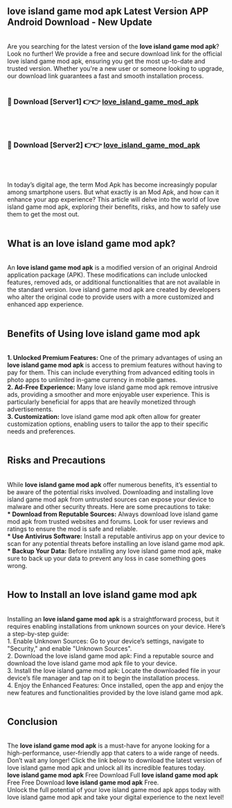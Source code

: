 ## love island game mod apk Latest Version APP Android Download - New Update
<br>
Are you searching for the latest version of the <strong>love island game mod apk</strong>? Look no further! We provide a free and secure download link for the official love island game mod apk, ensuring you get the most up-to-date and trusted version. Whether you're a new user or someone looking to upgrade, our download link guarantees a fast and smooth installation process.
<br>
<br>
<h3>🔴 Download [Server1] 👉👉 <a href="https://modyolo.store/love+island+game+mod+apk">love_island_game_mod_apk</a></h3><br>
<br>
<h3>🔴 Download [Server2] 👉👉 <a href="https://modyolo.store/love+island+game+mod+apk">love_island_game_mod_apk</a></h3><br>
<br>
<br>
In today’s digital age, the term Mod Apk has become increasingly popular among smartphone users. But what exactly is an Mod Apk, and how can it enhance your app experience? This article will delve into the world of love island game mod apk, exploring their benefits, risks, and how to safely use them to get the most out.
<br>
<br>
<h2>What is an love island game mod apk?</h2>
<br>
An <strong>love island game mod apk</strong> is a modified version of an original Android application package (APK). These modifications can include unlocked features, removed ads, or additional functionalities that are not available in the standard version. love island game mod apk are created by developers who alter the original code to provide users with a more customized and enhanced app experience.
<br>
<br>
<h2>Benefits of Using love island game mod apk</h2>
<br>
<strong> 1. Unlocked Premium Features:</strong> One of the primary advantages of using an <strong>love island game mod apk</strong> is access to premium features without having to pay for them. This can include everything from advanced editing tools in photo apps to unlimited in-game currency in mobile games.
<br>
<strong> 2. Ad-Free Experience:</strong> Many love island game mod apk remove intrusive ads, providing a smoother and more enjoyable user experience. This is particularly beneficial for apps that are heavily monetized through advertisements.
<br>
<strong> 3. Customization:</strong> love island game mod apk often allow for greater customization options, enabling users to tailor the app to their specific needs and preferences.
<br>
<br>
<h2>Risks and Precautions</h2>
<br>
While <strong>love island game mod apk</strong> offer numerous benefits, it’s essential to be aware of the potential risks involved. Downloading and installing love island game mod apk from untrusted sources can expose your device to malware and other security threats. Here are some precautions to take:
<br>
<strong> * Download from Reputable Sources:</strong> Always download love island game mod apk from trusted websites and forums. Look for user reviews and ratings to ensure the mod is safe and reliable.
<br>
<strong> * Use Antivirus Software:</strong> Install a reputable antivirus app on your device to scan for any potential threats before installing an love island game mod apk.
<br>
<strong> * Backup Your Data:</strong> Before installing any love island game mod apk, make sure to back up your data to prevent any loss in case something goes wrong.
<br>
<br>
<h2>How to Install an love island game mod apk</h2>
<br>
Installing an <strong>love island game mod apk</strong> is a straightforward process, but it requires enabling installations from unknown sources on your device. Here’s a step-by-step guide:
<br>
 1. Enable Unknown Sources: Go to your device’s settings, navigate to "Security," and enable "Unknown Sources".
<br>
 2. Download the love island game mod apk: Find a reputable source and download the love island game mod apk file to your device.
<br>
 3. Install the love island game mod apk: Locate the downloaded file in your device’s file manager and tap on it to begin the installation process.
<br>
 4. Enjoy the Enhanced Features: Once installed, open the app and enjoy the new features and functionalities provided by the love island game mod apk.
<br>
<br>
<h2><strong>Conclusion</strong></h2>
<br>
The <strong>love island game mod apk</strong> is a must-have for anyone looking for a high-performance, user-friendly app that caters to a wide range of needs. Don’t wait any longer! Click the link below to download the latest version of love island game mod apk and unlock all its incredible features today.
<br>
<strong>love island game mod apk</strong> Free Download Full <strong>love island game mod apk</strong> Free Free Download <strong>love island game mod apk</strong> Free.
<br>
Unlock the full potential of your love island game mod apk apps today with love island game mod apk and take your digital experience to the next level!